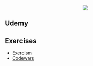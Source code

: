 <p align="center">
  <img src="../.assets/images/ts.ico"/>
</p>

## Udemy

## Exercises

- [Exercism](../exercism/ts)
- [Codewars](../codewars/ts)

